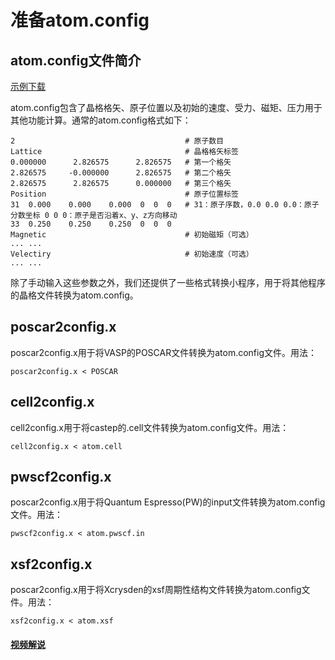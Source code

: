 # 准备atom.config

## atom.config文件简介
[示例下载](http://www.pwmat.com/tutorial/tutorial_prepare_config.zip)

atom.config包含了晶格格矢、原子位置以及初始的速度、受力、磁矩、压力用于其他功能计算。通常的atom.config格式如下：
```
2                                      # 原子数目
Lattice                                # 晶格格矢标签
0.000000      2.826575      2.826575   # 第一个格矢
2.826575     -0.000000      2.826575   # 第二个格矢
2.826575      2.826575      0.000000   # 第三个格矢
Position                               # 原子位置标签
31  0.000    0.000    0.000  0  0  0   # 31：原子序数，0.0 0.0 0.0：原子分数坐标 0 0 0：原子是否沿着x、y、z方向移动
33  0.250    0.250    0.250  0  0  0
Magnetic                               # 初始磁矩（可选）
... ...
Velectiry                              # 初始速度（可选）
... ...
```
除了手动输入这些参数之外，我们还提供了一些格式转换小程序，用于将其他程序的晶格文件转换为atom.config。

## poscar2config.x
poscar2config.x用于将VASP的POSCAR文件转换为atom.config文件。用法：
```
poscar2config.x < POSCAR
```

## cell2config.x
cell2config.x用于将castep的.cell文件转换为atom.config文件。用法：
```
cell2config.x < atom.cell
```

## pwscf2config.x
poscar2config.x用于将Quantum Espresso(PW)的input文件转换为atom.config文件。用法：
```
pwscf2config.x < atom.pwscf.in	
```

## xsf2config.x
poscar2config.x用于将Xcrysden的xsf周期性结构文件转换为atom.config文件。用法：
```
xsf2config.x < atom.xsf	
```

#### [视频解说](http://www.pwmat.com/video/convert_to_config.mp4)